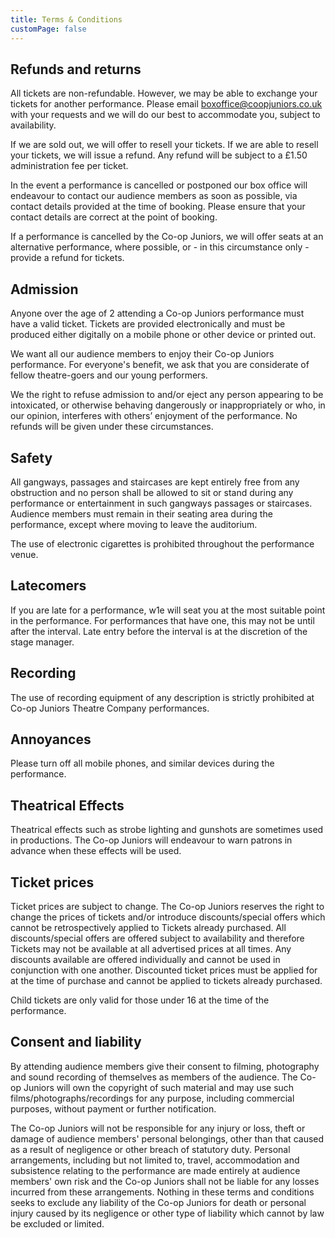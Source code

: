 ```yaml
---
title: Terms & Conditions
customPage: false
---
```

## Refunds and returns

All tickets are non-refundable. However, we may be able to exchange your tickets for another performance. Please email [boxoffice@coopjuniors.co.uk](mailto:boxoffice@coopjuniors.co.uk) with your requests and we will do our best to accommodate you, subject to availability.

If we are sold out, we will offer to resell your tickets. If we are able to resell your tickets, we will issue a refund. Any refund will be subject to a £1.50 administration fee per ticket.

In the event a performance is cancelled or postponed our box office will endeavour to contact our audience members as soon as possible, via contact details provided at the time of booking. Please ensure that your contact details are correct at the point of booking.

If a performance is cancelled by the Co-op Juniors, we will offer seats at an alternative performance, where possible, or - in this circumstance only - provide a refund for tickets.

## Admission

Anyone over the age of 2 attending a Co-op Juniors performance must have a valid ticket. Tickets are provided electronically and must be produced either digitally on a mobile phone or other device or printed out.

We want all our audience members to enjoy their Co-op Juniors performance. For everyone's benefit, we ask that you are considerate of fellow theatre-goers and our young performers.

We the right to refuse admission to and/or eject any person appearing to be intoxicated, or otherwise behaving dangerously or inappropriately or who, in our opinion, interferes with others’ enjoyment of the performance. No refunds will be given under these circumstances.

## Safety

All gangways, passages and staircases are kept entirely free from any obstruction and no person shall be allowed to sit or stand during any performance or entertainment in such gangways passages or staircases. Audience members must remain in their seating area during the performance, except where moving to leave the auditorium.

The use of electronic cigarettes is prohibited throughout the performance venue.

## Latecomers

If you are late for a performance, w1e will seat you at the most suitable point in the performance. For performances that have one, this may not be until after the interval. Late entry before the interval is at the discretion of the stage manager.

## Recording

The use of recording equipment of any description is strictly prohibited at Co-op Juniors Theatre Company performances.

## Annoyances

Please turn off all mobile phones, and similar devices during the performance.

## Theatrical Effects

Theatrical effects such as strobe lighting and gunshots are sometimes used in productions. The Co-op Juniors will endeavour to warn patrons in advance when these effects will be used.

## Ticket prices

Ticket prices are subject to change. The Co-op Juniors reserves the right to change the prices of tickets and/or introduce discounts/special offers which cannot be retrospectively applied to Tickets already purchased. All discounts/special offers are offered subject to availability and therefore Tickets may not be available at all advertised prices at all times. Any discounts available are offered individually and cannot be used in conjunction with one another. Discounted ticket prices must be applied for at the time of purchase and cannot be applied to tickets already purchased.

Child tickets are only valid for those under 16 at the time of the performance.

## Consent and liability

By attending audience members give their consent to filming, photography and sound recording of themselves as members of the audience. The Co-op Juniors will own the copyright of such material and may use such films/photographs/recordings for any purpose, including commercial purposes, without payment or further notification.

The Co-op Juniors will not be responsible for any injury or loss, theft or damage of audience members' personal belongings, other than that caused as a result of negligence or other breach of statutory duty. Personal arrangements, including but not limited to, travel, accommodation and subsistence relating to the performance are made entirely at audience members' own risk and the Co-op Juniors shall not be liable for any losses incurred from these arrangements. Nothing in these terms and conditions seeks to exclude any liability of the Co-op Juniors for death or personal injury caused by its negligence or other type of liability which cannot by law be excluded or limited.
